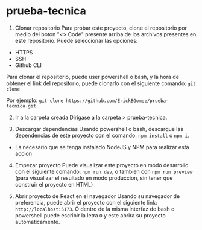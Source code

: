 # prueba-tecnica
1. Clonar repositorio
Para probar este proyecto, clone el repositorio por medio del boton "<> Code" presente arriba de los archivos presentes en este repositorio.
Puede seleccionar las opciones:
- HTTPS
- SSH
- Github CLI

Para clonar el repositorio, puede user powershell o bash, y la hora de obtener el link del repositorio, puede clonarlo con el siguiente comando:
`git clone`

Por ejemplo: `git clone https://github.com/ErickBGomez/prueba-tecnica.git`

2. Ir a la carpeta creada
Dirigase a la carpeta > prueba-tecnica.

3. Descargar dependencias
Usando powershell o bash, descargue las dependencias de este proyecto con el comando: `npm install` o `npm i`.
- Es necesario que se tenga instalado NodeJS y NPM para realizar esta accion

4. Empezar proyecto
Puede visualizar este proyecto en modo desarrollo con el siguiente comando: `npm run dev`, o tambien con `npm run preview` (para visualizar el resultado en modo produccion, sin tener que construir el proyecto en HTML)

5. Abrir proyecto de React en el navegador
Usando su navegador de preferencia, puede abrir el proyecto con el siguiente link:
`http://localhost:5173`. O dentro de la misma interfaz de bash o powershell puede escribir la letra `O` y este abrira su proyecto automaticamente.